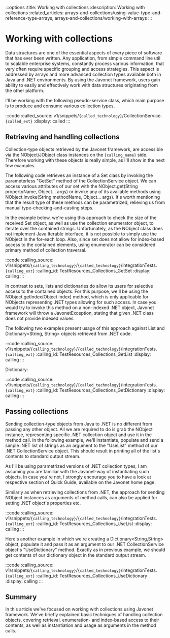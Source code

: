 :::options
:title: Working with collections
:description: Working with collections
:related_articles: arrays-and-collections/using-value-type-and-reference-type-arrays, arrays-and-collections/working-with-arrays
:::
  
# Working with collections  

Data structures are one of the essential aspects of every piece of software that has ever been written. Any
application, from simple command line util to scalable enterprise systems, constantly process various
information, that very often require specific grouping and access strategies. This aspect is addressed by
arrays and more advanced collection types available both in Java and .NET environments. By using the
Javonet framework, users gain ability to easily and effectively work with data structures originating
from the other platform.  
 
I'll be working with the following pseudo-service class, which main purpose is to produce and consume various collection types.

:::code 
:called_source: v1/snippets/`{called_technology}`/CollectionService.`{called_ext}`
:display: called
:::
  
## Retrieving and handling collections  
  
Collection-type objects retrieved by the Javonet framework, are accessible via the NObject/JObject class instances on the `{calling_name}` side. Therefore working with these objects is really simple, as I'll show in the next few examples.  
  
The following code retrieves an instance of a Set<String> class by invoking the parameterless "GetSet"
method of the CollectionService object. We can access various attributes of our set with the
NObject.get(String propertyName, Object… args) or invoke any of its available methods using
NObject.invoke(String methodName, Object… args). It's worth mentioning that the result type of
these methods can be parametrized, relieving us from manual type-checking-and-casting steps.  
  
In the example below, we're using this approach to check the size of the received Set<String> object, as well as use the collection enumerator object, to iterate over the contained strings. Unfortunately, as the NObject class does not implement Java Iterable interface, it is not possible to simply use the NObject in the for-each loop. Also, since set does not allow for index-based access to the contained elements, using enumerator can be considered primary method of collection traversal.  
  
:::code 
:calling_source: v1/snippets/`{calling_technology}`/`{called_technology}`/integrationTests.`{calling_ext}`
:calling_id: TestResources_Collections_GetSet
:display: calling
:::
  
In contrast to sets, lists and dictionaries do allow its users for selective access to the contained objects. For this purpose, we'll be using the NObject.getIndex(Object index) method, which is only applicable for
NObjects representing .NET types allowing for such access. In case you would try to invoke this method
on a non-indexed .NET object, Javonet framework will throw a JavonetException, stating that given .NET
class does not provide indexed values.  
  
The following two examples present usage of this approach against List<String> and Dictionary<String, String> objects retrieved from .NET code.  
  
:::code 
:calling_source: v1/snippets/`{calling_technology}`/`{called_technology}`/integrationTests.`{calling_ext}`
:calling_id: TestResources_Collections_GetList
:display: calling
:::

Dictionary:  
  
:::code 
:calling_source: v1/snippets/`{calling_technology}`/`{called_technology}`/integrationTests.`{calling_ext}`
:calling_id: TestResources_Collections_GetDictionary
:display: calling
:::


## Passing collections  
  
Sending collection-type objects from Java to .NET is no different from passing any other object. All we are required to do is grab the NObject instance, representing specific .NET collection object and use it in the method call. In the following example, we'll instantiate, populate and send a simple .NET list of strings as an argument to the "UseList" method of our .NET CollectionService object. This should result in printing all of the list's contents to standard output stream.  
  
As I'll be using parametrized versions of .NET collection types, I am assuming you are familiar with the Javonet-way of instantiating such objects. In case you're not, I strongly encourage you to have a look at respective section of Quick Guide, available on the Javonet home page.  
  
Similarly as when retrieving collections from .NET, the approach for sending NObject instances as arguments of method calls, can also be applied for setting .NET object's properties etc.  
  
:::code 
:calling_source: v1/snippets/`{calling_technology}`/`{called_technology}`/integrationTests.`{calling_ext}`
:calling_id: TestResources_Collections_UseList
:display: calling
:::

Here's another example in which we're creating a Dictionary<String,String> object, populate it and
pass it as an argument to our .NET CollectionService object's "UseDictionary" method. Exactly as in
previous example, we should get contents of our dictionary object in the standard output stream.

:::code 
:calling_source: v1/snippets/`{calling_technology}`/`{called_technology}`/integrationTests.`{calling_ext}`
:calling_id: TestResources_Collections_UseDictionary
:display: calling
:::


## Summary  
  
In this article we've focused on working with collections using Javonet framework. We've briefly explained basic techniques of handling collection objects, covering retrieval, enumeration- and index-based access to their contents, as well as instantiation and usage as arguments in the method calls.
  
